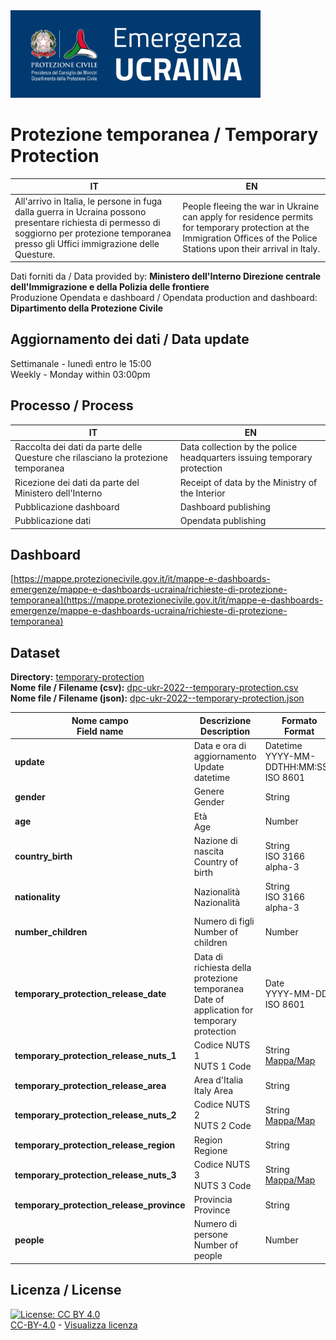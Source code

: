 <img src="../assets/images/dpcUKR2022.png" alt="DPC Emergenza Ucraina 2022" data-canonical-src="../assets/images/dpcUKR2022.png" width="400" />

# Protezione temporanea / Temporary Protection

| IT|EN|
|-|-|
|All'arrivo in Italia, le persone in fuga dalla guerra in Ucraina possono presentare richiesta di permesso di soggiorno per protezione temporanea presso gli Uffici immigrazione delle Questure.|People fleeing the war in Ukraine can apply for residence permits for temporary protection at the Immigration Offices of the Police Stations upon their arrival in Italy.|

Dati forniti da / Data provided by: **Ministero dell'Interno Direzione centrale dell'Immigrazione e della Polizia delle frontiere**<br>
Produzione Opendata e dashboard / Opendata production and dashboard: **Dipartimento della Protezione Civile**

## Aggiornamento dei dati / Data update

Settimanale - lunedì entro le 15:00<br>
Weekly - Monday within 03:00pm

## Processo / Process

| IT|EN|
|-|-|
|Raccolta dei dati da parte delle Questure che rilasciano la protezione temporanea|Data collection by the police headquarters issuing temporary protection|
|Ricezione dei dati da parte del Ministero dell'Interno|Receipt of data by the Ministry of the Interior|
|Pubblicazione dashboard|Dashboard publishing|
|Pubblicazione dati|Opendata publishing|

## Dashboard

[https://mappe.protezionecivile.gov.it/it/mappe-e-dashboards-emergenze/mappe-e-dashboards-ucraina/richieste-di-protezione-temporanea](https://mappe.protezionecivile.gov.it/it/mappe-e-dashboards-emergenze/mappe-e-dashboards-ucraina/richieste-di-protezione-temporanea)

## Dataset

**Directory:**  [temporary-protection](../data/temporary-protection/)<br>
**Nome file / Filename (csv):** [dpc-ukr-2022--temporary-protection.csv](../data/temporary-protection/dpc-ukr-2022--temporary-protection.csv)<br>
**Nome file / Filename (json):** [dpc-ukr-2022--temporary-protection.json](../data/temporary-protection/dpc-ukr-2022--temporary-protection.json)<br>

|Nome campo<br>Field name|Descrizione<br>Description|Formato<br>Format|Esempio<br>Example|
|-|-|-|-|
|**update**|Data e ora di aggiornamento<br>Update datetime|Datetime<br>YYYY-MM-DDTHH:MM:SSZ<br>ISO 8601|2023-04-14T15:00:00Z|
|**gender**|Genere<br>Gender|String|M|
|**age**|Età<br>Age|Number|0|
|**country_birth**|Nazione di nascita<br>Country of birth|String<br>ISO 3166 alpha-3|UKR|
|**nationality**|Nazionalità<br>Nazionalità|String<br>ISO 3166 alpha-3|UKR|
|**number_children**|Numero di figli<br>Number of children|Number|0|
|**temporary_protection_release_date**|Data di richiesta della protezione temporanea<br>Date of application for temporary protection|Date<br>YYYY-MM-DD<br>ISO 8601|2023-04-14|
|**temporary_protection_release_nuts_1**|Codice NUTS 1<br>NUTS 1 Code|String<br>[Mappa/Map](https://ec.europa.eu/statistical-atlas/viewer/?config=typologies.json&ch=NUTS,NUTS2021&mids=BKGCNT,NUTS2021L1,CNTOVL&o=1,1,0.7&center=50.00754,19.98211,3&lcis=NUTS2021L1&)|ITI|
|**temporary_protection_release_area**|Area d'Italia<br>Italy Area|String|Centro|
|**temporary_protection_release_nuts_2**|Codice NUTS 2<br>NUTS 2 Code|String<br>[Mappa/Map](https://ec.europa.eu/statistical-atlas/viewer/?config=typologies.json&ch=NUTS,NUTS2021&mids=BKGCNT,NUTS2021L2,CNTOVL&o=1,1,0.7&center=50.00754,19.98211,3&lcis=NUTS2021L2&)|ITI4|
|**temporary_protection_release_region**|Region<br>Regione|String|Lazio|
|**temporary_protection_release_nuts_3**|Codice NUTS 3<br>NUTS 3 Code|String<br>[Mappa/Map](https://ec.europa.eu/statistical-atlas/viewer/?config=typologies.json&ch=NUTS,NUTS2021&mids=BKGCNT,NUTS2021L3,CNTOVL&o=1,1,0.7&center=50.00754,19.98211,3&lcis=NUTS2021L3&)|ITI43|
|**temporary_protection_release_province**|Provincia<br>Province|String|Roma|
|**people**|Numero di persone<br>Number of people|Number|0|

## Licenza / License

[![License: CC BY 4.0](https://img.shields.io/badge/License-CC_BY_4.0-lightgrey.svg)](https://creativecommons.org/licenses/by/4.0/)<br>
[CC-BY-4.0](https://creativecommons.org/licenses/by/4.0/deed.it) - [Visualizza licenza](https://github.com/pcm-dpc/UKR-2022/blob/master/LICENSE)